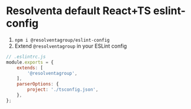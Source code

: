# Resolventa default React+TS eslint-config
1. `npm i @resolventagroup/eslint-config`
1. Extend `@resolventagroup` in your ESLint config
```js
// .eslintrc.js
module.exports = {
    extends: [
        '@resolventagroup',
    ],
    parserOptions: {
        project: './tsconfig.json',
    },
};
```
